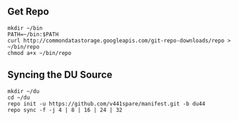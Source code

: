 Get Repo
---------------------------------------

    mkdir ~/bin
    PATH=~/bin:$PATH
    curl http://commondatastorage.googleapis.com/git-repo-downloads/repo > ~/bin/repo
    chmod a+x ~/bin/repo

Syncing the DU Source
---------------------------------------

    mkdir ~/du
    cd ~/du
    repo init -u https://github.com/v441spare/manifest.git -b du44
    repo sync -f -j 4 | 8 | 16 | 24 | 32

